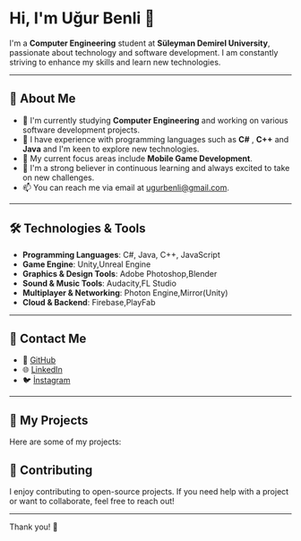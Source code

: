 # Hi, I'm **Uğur Benli** 👋

I'm a **Computer Engineering** student at **Süleyman Demirel University**, passionate about technology and software development. I am constantly striving to enhance my skills and learn new technologies.

---

## 🚀 About Me

- 🔭 I'm currently studying **Computer Engineering** and working on various software development projects.
- 🌱 I have experience with programming languages such as **C#** , **C++** and **Java** and I'm keen to explore new technologies.
- 💼 My current focus areas include **Mobile Game Development**.
- 🧠 I'm a strong believer in continuous learning and always excited to take on new challenges.
- 📫 You can reach me via email at [ugurbenli@gmail.com](mailto:cez2008@windowslive.com).

---

## 🛠️ Technologies & Tools

- **Programming Languages**: C#, Java, C++, JavaScript
- **Game Engine**: Unity,Unreal Engine
- **Graphics & Design Tools**: Adobe Photoshop,Blender
- **Sound & Music Tools**: Audacity,FL Studio
- **Multiplayer & Networking**: Photon Engine,Mirror(Unity)
- **Cloud & Backend**: Firebase,PlayFab

---

## 💬 Contact Me

- 📧 [GitHub](https://github.com/ugurbenli48)
- 🌐 [LinkedIn](https://www.linkedin.com/in/ugurbenli/)
- 🐦 [İnstagram](https://www.instagram.com/ugurbnli/)

---

## 🔗 My Projects

Here are some of my projects:



## 🌟 Contributing

I enjoy contributing to open-source projects. If you need help with a project or want to collaborate, feel free to reach out!

---

Thank you! 🚀

